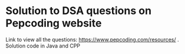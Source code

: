 # Solution to DSA questions on Pepcoding website
Link to view all the questions: https://www.pepcoding.com/resources/ .\
Solution code in Java and CPP
